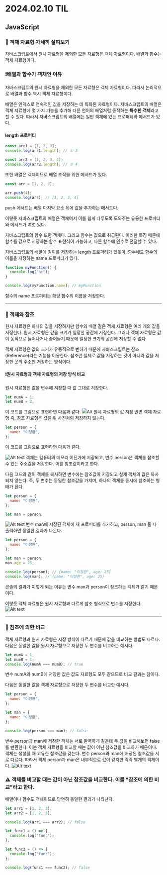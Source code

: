 # 2024.02.10 TIL

## JavaScript

### 🚨 객체 자료형 자세히 살펴보기

자바스크립트에서 원시 자료형을 제외한 모든 자료형은 객체 자료형이다. 배열과 함수는 객체 자료형이다.

### ❗️배열과 함수가 객체인 이유

자바스크립트의 원시 자료형을 제외한 모든 자료형은 객체 자료형이다. 따라서 논리적으로 배열과 함수 역시 객체 자료형이다.

배열은 인덱스로 연속적인 값을 저장하는 데 특화된 자료형이다. 자바스크립트의 배열은 객체 자료형에 몇 가지 기능을 추가해 다른 언어의 배열처럼 동작하는 **특수한 객체**라고 할 수 있다. 따라서 자바스크립트의 배열에는 일반 객체에 있는 프로퍼티와 메서드가 있다.

#### length 프로퍼티

```js
const arr1 = [1, 2, 3];
console.log(arr1.length); // ① 3

const arr2 = [1, 2, 3, 4];
console.log(arr2.length); // ② 4
```

또한 배열은 객체이므로 배열 조작을 위한 메서드가 있다.

```js
const arr = [1, 2, 3];

arr.push(4);
console.log(arr); // [1, 2, 3, 4]
```

push 메서드는 배열 마지막 요소 뒤에 값을 추가하는 메서드다.

이렇듯 자바스크립트의 배열은 객체여서 이를 쉽게 다루도록 도와주는 유용한 프로퍼티와 메서드가 여럿 있다.

자바스크립트의 함수 또한 객체다. 그리고 함수는 값으로 취급된다. 이러한 특징 때문에 함수를 값으로 저장하는 함수 표현식이 가능하고, 다른 함수에 인수로 전달할 수 있다.

자바스크립트의 배열에 길이를 저장하는 length 프로퍼티가 있듯이, 함수에도 함수의 이름을 저장하는 name 프로퍼티가 있다.

```js
function myFunction() {
  console.log("hi");
}

console.log(myFunction.name); // myFunction
```

함수의 name 프로퍼티는 해당 함수의 이름을 저장한다.

---

### 🚨 객체와 참조

원시 자료형은 하나의 값을 저장하지만 함수와 배열 같은 객체 자료형은 여러 개의 값을 저장한다. 원시 자료형은 값을 크기가 일정한 공간에 저장한다. 그러나 객체 자료형은 값이 동적으로 늘어나거나 줄어들기 때문에 일정한 크기의 공간에 저장할 수 없다.

객체 자료형은 값의 크기가 유동적으로 변하기 때문에 자바스크립트는 참조(Reference)라는 기능을 이용한다. 참조란 실제로 값을 저장하는 것이 아니라 값을 저장한 곳의 주소만 저장하는 방식이다.

#### ❗️원시 자료형과 객체 자료형의 저장 방식 비교

원시 자료형은 값을 변수에 저장할 때 값 그대로 저장한다.

```js
let numA = 1;
let numB = 2;
```

이 코드를 그림으로 표현하면 다음과 같다.
![Alt 원시 자료형의 값 저장](./img/image31.png)
반면 객체 자료형 즉, 참조 자료형은 값을 위 사진처럼 저장하지 않는다.

```js
let person = {
  name: "이정환",
};
```

이 코드를 그림으로 표현하면 다음과 같다.

![Alt text](./img/image32.png)
객체는 컴퓨터의 메모리 어딘가에 저장되고, 변수 person은 객체를 참조할 수 있는 주소값을 저장한다. 이를 참조값이라고 한다.

다음 코드와 같이 객체를 복사하면 변수에는 참조값이 저장되고 실제 객체의 값은 복사되지 않는다. 즉, 두 변수는 동일한 참조값을 가지며, 하나의 객체를 동시에 참조하는 형태가 된다.

```js
let person = {
  name: "이정환",
};

let man = person;
```

![Alt text](./img/image33.png)
변수 man에 저장된 객체에 새 프로퍼티를 추가하고, person, man 둘 다 출력하면 동일한 결과가 나온다.

```js
let person = {
  name: "이정환",
};

let man = person;
man.age = 25;

console.log(person); // {name: "이정환", age: 25}
console.log(man); // {name: "이정환", age: 25}
```

콘솔의 결과가 이렇게 되는 이유는 변수 man과 person이 참조하는 객체가 같기 때문이다.

이렇듯 객체 자료형은 원시 자료형과 다르게 참조 형식으로 변수를 저장한다.
![Alt text](./img/image34.png)

---

### 🚨 참조에 의한 비교

객체 자료형과 원시 자료형은 저장 방식이 다르기 때문에 값을 비교하는 방법도 다르다. 다음은 동일한 값을 원시 자료형으로 저장한 두 변수를 비교하는 예시다.

```js
let numA = 1;
let numB = 1;
console.log(numA === numB); // true
```

변수 numA와 numB에 저장한 값은 값도 자료형도 모두 같으므로 비교 결과는 참이다.

다음은 동일한 값을 객체 자료형으로 저장한 두 변수를 비교한 예시다.

```js
let person = {
  name: "이정환",
};

let man = {
  name: "이정환",
};

console.log(person === man); // false
```

변수 person과 man에 저장한 객체는 서로 완벽하게 같은데 두 값을 비교해보면 false를 반환한다. 이는 객체 자료형을 비교할 때는 값이 아닌 참조값을 비교하기 때문이다. 객체는 생성될 때 고유한 참조값을 갖는다. 변수 person과 man에 저장된 참조값을 서로 다르다. 따라서 객체 person과 man은 내부적으로 값이 같지만 각각 별개의 객체이다.
![Alt text](./img/image35.png)

### ⚠️ 객체를 비교할 때는 값이 아닌 참조값을 비교한다. 이를 "참조에 의한 비교"라고 한다.

배열이나 함수도 객체이므로 당연히 동일한 결과가 나타난다.

```js
let arr1 = [1, 2, 3];
let arr2 = [1, 2, 3];

console.log(arr1 === arr2); // false

let func1 = () => {
  console.log("func");
};

let func2 = () => {
  console.log("func");
};

console.log(func1 === func2); // false
```
